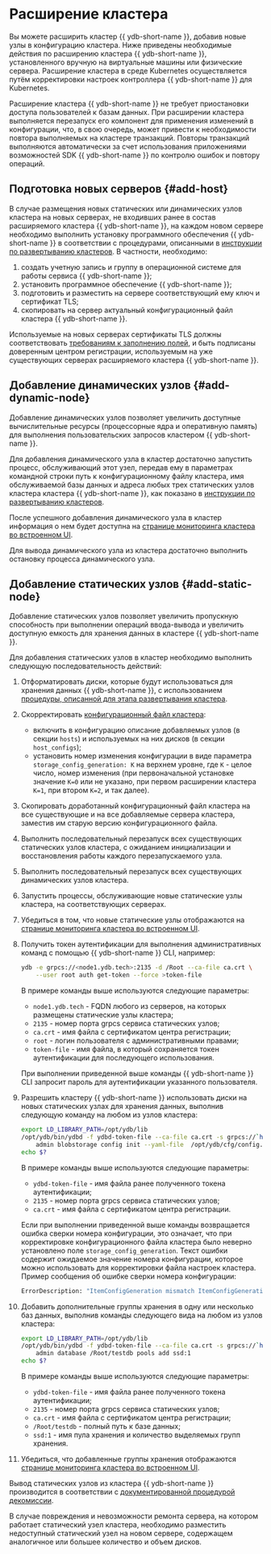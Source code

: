 # Расширение кластера

Вы можете расширить кластер {{ ydb-short-name }}, добавив новые узлы в конфигурацию кластера. Ниже приведены необходимые действия по расширению кластера {{ ydb-short-name }}, установленного вручную на виртуальные машины или физические сервера. Расширение кластера в среде Kubernetes осуществляется путём корректировки настроек контроллера {{ ydb-short-name }} для Kubernetes.

Расширение кластера {{ ydb-short-name }} не требует приостановки доступа пользователей к базам данных. При расширении кластера выполняется перезапуск его компонент для применения изменений в конфигурации, что, в свою очередь, может привести к необходимости повтора выполняемых на кластере транзакций. Повторы транзакций выполняются автоматически за счет использования приложениями возможностей SDK {{ ydb-short-name }} по контролю ошибок и повтору операций.

## Подготовка новых серверов {#add-host}

В случае размещения новых статических или динамических узлов кластера на новых серверах, не входивших ранее в состав расширяемого кластера {{ ydb-short-name }}, на каждом новом сервере необходимо выполнить установку программного обеспечения {{ ydb-short-name }} в соответствии с процедурами, описанными в [инструкции по развертыванию кластеров](../../deploy/manual/deploy-ydb-on-premises.md). В частности, необходимо:

1. создать учетную запись и группу в операционной системе для работы сервиса {{ ydb-short-name }};
1. установить программное обеспечение {{ ydb-short-name }};
1. подготовить и разместить на сервере соответствующий ему ключ и сертификат TLS;
1. скопировать на сервер актуальный конфигурационный файл кластера {{ ydb-short-name }}.

Используемые на новых серверах сертификаты TLS должны соответствовать [требованиям к заполнению полей](../../deploy/manual/deploy-ydb-on-premises.md#tls-certificates), и быть подписаны доверенным центром регистрации, используемым на уже существующих серверах расширяемого кластера {{ ydb-short-name }}.

## Добавление динамических узлов {#add-dynamic-node}

Добавление динамических узлов позволяет увеличить доступные вычислительные ресурсы (процессорные ядра и оперативную память) для выполнения пользовательских запросов кластером {{ ydb-short-name }}.

Для добавления динамического узла в кластер достаточно запустить процесс, обслуживающий этот узел, передав ему в параметрах командной строки путь к конфигурационному файлу кластера, имя обслуживаемой базы данных и адреса любых трех статических узлов кластера кластера {{ ydb-short-name }}, как показано в [инструкции по развертыванию кластеров](../../deploy/manual/deploy-ydb-on-premises.md#start-dynnode).

После успешного добавления динамического узла в кластер информация о нем будет доступна на [странице мониторинга кластера во встроенном UI](../../reference/embedded-ui/ydb-monitoring.md).

Для вывода динамического узла из кластера достаточно выполнить остановку процесса динамического узла.

## Добавление статических узлов {#add-static-node}

Добавление статических узлов позволяет увеличить пропускную способность при выполнении операций ввода-вывода и увеличить доступную емкость для хранения данных в кластере {{ ydb-short-name }}.

Для добавления статических узлов в кластер необходимо выполнить следующую последовательность действий:

1. Отформатировать диски, которые будут использоваться для хранения данных {{ ydb-short-name }}, с использованием [процедуры, описанной для этапа развертывания кластера](../../deploy/manual/deploy-ydb-on-premises.md#prepare-disks).

1. Скорректировать [конфигурационный файл кластера](../../deploy/manual/deploy-ydb-on-premises.md#config):
    * включить в конфигурацию описание добавляемых узлов (в секции `hosts`) и используемых на них дисков (в секции `host_configs`);
    * установить номер изменения конфигурации в виде параметра `storage_config_generation: K` на верхнем уровне, где `K` - целое число, номер изменения (при первоначальной установке значение `K=0` или не указано, при первом расширении кластера `K=1`, при втором `K=2`, и так далее).

1. Скопировать доработанный конфигурационный файл кластера на все существующие и на все добавляемые сервера кластера, заместив им старую версию конфигурационного файла.

1. Выполнить последовательный перезапуск всех существующих статических узлов кластера, с ожиданием инициализации и восстановления работы каждого перезапускаемого узла.

1. Выполнить последовательный перезапуск всех существующих динамических узлов кластера.

1. Запустить процессы, обслуживающие новые статические узлы кластера, на соответствующих серверах.

1. Убедиться в том, что новые статические узлы отображаются на [странице мониторинга кластера во встроенном UI](../../reference/embedded-ui/ydb-monitoring.md).

1. Получить токен аутентификации для выполнения административных команд с помощью {{ ydb-short-name }} CLI, например:

    ```bash
    ydb -e grpcs://<node1.ydb.tech>:2135 -d /Root --ca-file ca.crt \
        --user root auth get-token --force >token-file
    ```

    В примере команды выше используются следующие параметры:
    * `node1.ydb.tech` - FQDN любого из серверов, на которых размещены статические узлы кластера;
    * `2135` - номер порта grpcs сервиса статических узлов;
    * `ca.crt` - имя файла с сертификатом центра регистрации;
    * `root` - логин пользователя с административными правами;
    * `token-file` - имя файла, в который сохраняется токен аутентификации для последующего использования.

    При выполнении приведенной выше команды {{ ydb-short-name }} CLI запросит пароль для аутентификации указанного пользователя.

1. Разрешить кластеру {{ ydb-short-name }} использовать диски на новых статических узлах для хранения данных, выполнив следующую команду на любом из узлов кластера:

    ```bash
    export LD_LIBRARY_PATH=/opt/ydb/lib
    /opt/ydb/bin/ydbd -f ydbd-token-file --ca-file ca.crt -s grpcs://`hostname -f`:2135 \
        admin blobstorage config init --yaml-file  /opt/ydb/cfg/config.yaml
    echo $?
    ```

    В примере команды выше используются следующие параметры:
    * `ydbd-token-file` - имя файла ранее полученного токена аутентификации;
    * `2135` - номер порта grpcs сервиса статических узлов;
    * `ca.crt` - имя файла с сертификатом центра регистрации.

    Если при выполнении приведенной выше команды возвращается ошибка сверки номера конфигурации, это означает, что при корректировке конфигурационного файла кластера было неверно установлено поле `storage_config_generation`. Текст ошибки содержит ожидаемое значение номера конфигурации, которое можно использовать для корректировки файла настроек кластера. Пример сообщения об ошибке сверки номера конфигурации:

    ```protobuf
    ErrorDescription: "ItemConfigGeneration mismatch ItemConfigGenerationProvided# 0 ItemConfigGenerationExpected# 1"
    ```

2. Добавить дополнительные группы хранения в одну или несколько баз данных, выполнив команды следующего вида на любом из узлов кластера:

    ```bash
    export LD_LIBRARY_PATH=/opt/ydb/lib
    /opt/ydb/bin/ydbd -f ydbd-token-file --ca-file ca.crt -s grpcs://`hostname -f`:2135 \
        admin database /Root/testdb pools add ssd:1
    echo $?
    ```

    В примере команды выше используются следующие параметры:
    * `ydbd-token-file` - имя файла ранее полученного токена аутентификации;
    * `2135` - номер порта grpcs сервиса статических узлов;
    * `ca.crt` - имя файла с сертификатом центра регистрации;
    * `/Root/testdb` - полный путь к базе данных;
    * `ssd:1` - имя пула хранения и количество выделяемых групп хранения.

3. Убедиться, что добавленные группы хранения отображаются [странице мониторинга кластера во встроенном UI](../../reference/embedded-ui/ydb-monitoring.md).

Вывод статических узлов из кластера {{ ydb-short-name }} производится в соответствии с [документированной процедурой декомиссии](../../administration/decommissioning.md).

В случае повреждения и невозможности ремонта сервера, на котором работает статический узел кластера, необходимо разместить недоступный статический узел на новом сервере, содержащем аналогичное или большее количество и объем дисков.
